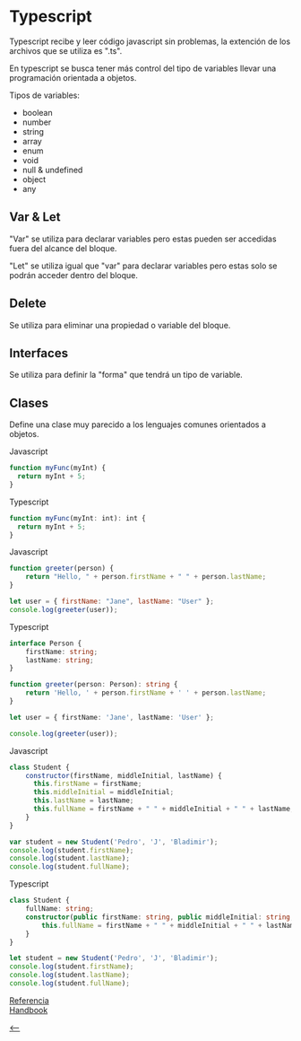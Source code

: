 # Typescript

Typescript recibe y leer código javascript sin problemas, la extención de los archivos que se utiliza es ".ts".

En typescript se busca tener más control del tipo de variables  llevar una programación orientada a objetos.

Tipos de variables:

* boolean
* number
* string
* array
* enum
* void
* null & undefined
* object
* any

## Var & Let

"Var" se utiliza para declarar variables pero estas pueden ser accedidas fuera del alcance del bloque.

"Let" se utiliza igual que "var" para declarar variables pero estas solo se podrán acceder dentro del bloque.

## Delete

Se utiliza para eliminar una propiedad o variable del bloque.

## Interfaces

Se utiliza para definir la "forma" que tendrá un tipo de variable.

## Clases

Define una clase muy parecido a los lenguajes comunes orientados a objetos.

Javascript

```js
function myFunc(myInt) {
  return myInt + 5;
}
```

Typescript

```ts
function myFunc(myInt: int): int {
  return myInt + 5;
}
```

Javascript

```js
function greeter(person) {
    return "Hello, " + person.firstName + " " + person.lastName;
}

let user = { firstName: "Jane", lastName: "User" };
console.log(greeter(user));
```

Typescript

```ts
interface Person {
    firstName: string;
    lastName: string;
}

function greeter(person: Person): string {
    return 'Hello, ' + person.firstName + ' ' + person.lastName;
}

let user = { firstName: 'Jane', lastName: 'User' };

console.log(greeter(user));
```

Javascript

```js
class Student {
    constructor(firstName, middleInitial, lastName) {
      this.firstName = firstName;
      this.middleInitial = middleInitial;
      this.lastName = lastName;
      this.fullName = firstName + " " + middleInitial + " " + lastName;
    }
}

var student = new Student('Pedro', 'J', 'Bladimir');
console.log(student.firstName);
console.log(student.lastName);
console.log(student.fullName);
```

Typescript

```ts
class Student {
    fullName: string;
    constructor(public firstName: string, public middleInitial: string, public lastName: string) {
        this.fullName = firstName + " " + middleInitial + " " + lastName;
    }
}

let student = new Student('Pedro', 'J', 'Bladimir');
console.log(student.firstName);
console.log(student.lastName);
console.log(student.fullName);
```

[Referencia](https://www.typescriptlang.org)  
[Handbook](https://www.typescriptlang.org/docs/handbook/basic-types.html)

[<--](./README.md)
